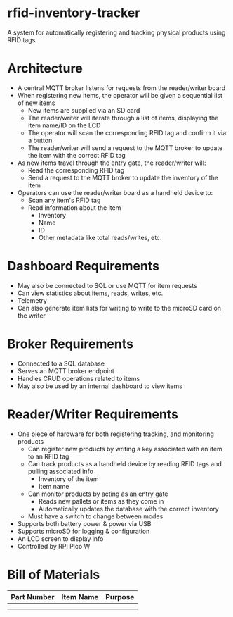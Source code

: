 # rfid-inventory-tracker

A system for automatically registering and tracking physical products using RFID tags

# Architecture

-   A central MQTT broker listens for requests from the reader/writer board
-   When registering new items, the operator will be given a sequential list of new items
    -   New items are supplied via an SD card
    -   The reader/writer will iterate through a list of items, displaying the item name/ID on the LCD
    -   The operator will scan the corresponding RFID tag and confirm it via a button
    -   The reader/writer will send a request to the MQTT broker to update the item with the correct RFID tag
-   As new items travel through the entry gate, the reader/writer will:
    -   Read the corresponding RFID tag
    -   Send a request to the MQTT broker to update the inventory of the item
-   Operators can use the reader/writer board as a handheld device to:
    -   Scan any item's RFID tag
    -   Read information about the item
        -   Inventory
        -   Name
        -   ID
        -   Other metadata like total reads/writes, etc.

# Dashboard Requirements

-   May also be connected to SQL or use MQTT for item requests
-   Can view statistics about items, reads, writes, etc.
-   Telemetry
-   Can also generate item lists for writing to write to the microSD card on the writer

# Broker Requirements

-   Connected to a SQL database
-   Serves an MQTT broker endpoint
-   Handles CRUD operations related to items
-   May also be used by an internal dashboard to view items

# Reader/Writer Requirements

-   One piece of hardware for both registering tracking, and monitoring products
    -   Can register new products by writing a key associated with an item to an RFID tag
    -   Can track products as a handheld device by reading RFID tags and pulling associated info
        -   Inventory of the item
        -   Item name
    -   Can monitor products by acting as an entry gate
        -   Reads new pallets or items as they come in
        -   Automatically updates the database with the correct inventory
    -   Must have a switch to change between modes
-   Supports both battery power & power via USB
-   Supports microSD for logging & configuration
-   An LCD screen to display info
-   Controlled by RPI Pico W

# Bill of Materials

| Part Number | Item Name | Purpose |
| ----------- | --------- | ------- |
|             |           |
|             |           |
